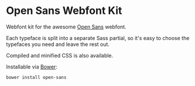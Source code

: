 # Open Sans Webfont Kit

Webfont kit for the awesome [Open Sans](http://www.google.com/fonts/specimen/Open+Sans) webfont.

Each typeface is split into a separate Sass partial, so it's easy to choose the typefaces you need and leave the rest out.

Compiled and minified CSS is also available.

Installable via [Bower](http://bower.io):

    bower install open-sans
